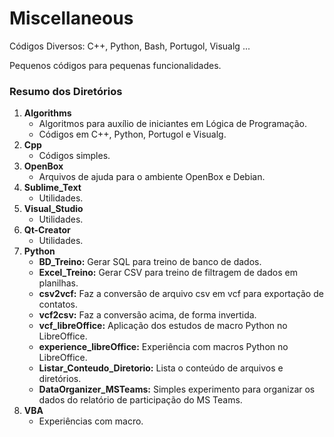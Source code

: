 # Miscellaneous

Códigos Diversos: C++, Python, Bash, Portugol, Visualg ...

Pequenos códigos para pequenas funcionalidades.

### Resumo dos Diretórios

1. **Algorithms**
   - Algoritmos para auxílio de iniciantes em Lógica de Programação.
   - Códigos em C++, Python, Portugol e Visualg. 
2. **Cpp**
   - Códigos simples.
3. **OpenBox**
   - Arquivos de ajuda para o ambiente OpenBox e Debian.
4. **Sublime_Text**
   - Utilidades.
5. **Visual_Studio**
   - Utilidades. 
6. **Qt-Creator**
   - Utilidades.  
7. **Python**
   - **BD_Treino:** Gerar SQL para treino de banco de dados.
   - **Excel_Treino:** Gerar CSV para treino de filtragem de dados em planilhas.
   - **csv2vcf:** Faz a conversão de arquivo csv em vcf para exportação de contatos.
   - **vcf2csv:** Faz a conversão acima, de forma invertida.
   - **vcf_libreOffice:** Aplicação dos estudos de macro Python no LibreOffice.
   - **experience_libreOffice:** Experiência com macros Python no LibreOffice.
   - **Listar_Conteudo_Diretorio:** Lista o conteúdo de arquivos e diretórios.
   - **DataOrganizer_MSTeams:** Simples experimento para organizar os dados do relatório de participação do MS Teams.
8. **VBA**
   - Experiências com macro.
